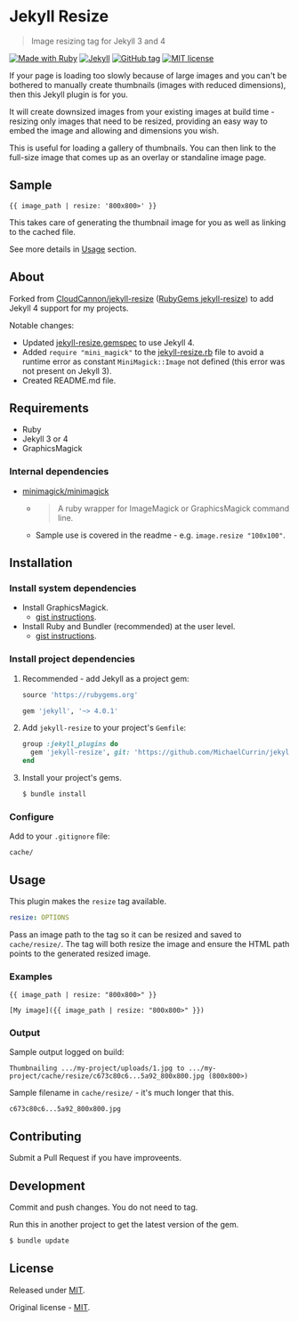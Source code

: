 # Jekyll Resize
> Image resizing tag for Jekyll 3 and 4

[![Made with Ruby](https://img.shields.io/badge/Made_with-Ruby-blue.svg)](https://ruby-lang.org)
[![Jekyll](https://img.shields.io/badge/jekyll-3.3+,_4.x-blue.svg)](https://jekyllrb.com)
[![GitHub tag](https://img.shields.io/github/tag/MichaelCurrin/jekyll-resize)](https://github.com/MichaelCurrin/jekyll-resize/tags/)
[![MIT license](https://img.shields.io/badge/License-MIT-blue.svg)](https://github.com/MichaelCurrin/jekyll-resize/blob/master/LICENSE)

If your page is loading too slowly because of large images and you can't be bothered to manually create thumbnails (images with reduced dimensions), then this Jekyll plugin is for you.

It will create downsized images from your existing images at build time - resizing only images that need to be resized, providing an easy way to embed the image and allowing and dimensions you wish.

This is useful for loading a gallery of thumbnails. You can then link to the full-size image that comes up as an overlay or standaline image page.


## Sample

```liquid
{{ image_path | resize: '800x800>' }}
```

This takes care of generating the thumbnail image for you as well as linking to the cached file.

See more details in [Usage](#usage) section.


## About

Forked from [CloudCannon/jekyll-resize](https://github.com/CloudCannon/jekyll-resize) ([RubyGems jekyll-resize](https://rubygems.org/gems/jekyll-resize)) to add Jekyll 4 support for my projects.

Notable changes:

- Updated [jekyll-resize.gemspec](/jekyll-resize.gemspec) to use Jekyll 4.
- Added `require "mini_magick"` to the [jekyll-resize.rb](/lib/jekyll-resize.rb) file to avoid a runtime error as constant `MiniMagick::Image` not defined (this error was not present on Jekyll 3).
- Created README.md file.


## Requirements

- Ruby
- Jekyll 3 or 4
- GraphicsMagick

### Internal dependencies

- [minimagick/minimagick](https://github.com/minimagick/minimagick)
    - > A ruby wrapper for ImageMagick or GraphicsMagick command line.
    - Sample use is covered in the readme - e.g. `image.resize "100x100"`.


## Installation

### Install system dependencies

- Install GraphicsMagick.
    - [gist instructions](https://gist.github.com/MichaelCurrin/32b88b2c70c59832c922bcf03bdc08c3).
- Install Ruby and Bundler (recommended) at the user level.
    - [gist instructions](https://gist.github.com/MichaelCurrin/3af38fca4e2903cdedfb8402c18b2936).

### Install project dependencies

1. Recommended - add Jekyll as a project gem:
    ```ruby
    source 'https://rubygems.org'

    gem 'jekyll', '~> 4.0.1'
    ```
1. Add `jekyll-resize` to your project's `Gemfile`:
    ```ruby
    group :jekyll_plugins do
      gem 'jekyll-resize', git: 'https://github.com/MichaelCurrin/jekyll-resize'
    end
    ```
1. Install your project's gems.
    ```sh
    $ bundle install
    ```

### Configure

Add to your `.gitignore` file:

```
cache/
```


## Usage

This plugin makes the `resize` tag available.

```yaml
resize: OPTIONS
```

Pass an image path to the tag so it can be resized and saved to `cache/resize/`. The tag will both resize the image and ensure the HTML path points to the generated resized image. 

### Examples

```liquid
{{ image_path | resize: "800x800>" }}
```

```liquid
[My image]({{ image_path | resize: "800x800>" }})
```

### Output

Sample output logged on build:

```
Thumbnailing .../my-project/uploads/1.jpg to .../my-project/cache/resize/c673c80c6...5a92_800x800.jpg (800x800>)
```

Sample filename in `cache/resize/` - it's much longer that this.

```
c673c80c6...5a92_800x800.jpg
```


## Contributing

Submit a Pull Request if you have improveents.


## Development

Commit and push changes. You do not need to tag.

Run this in another project to get the latest version of the gem.

```sh
$ bundle update
```


## License

Released under [MIT](/LICENSE).

Original license - [MIT](/LICENSE-source).
